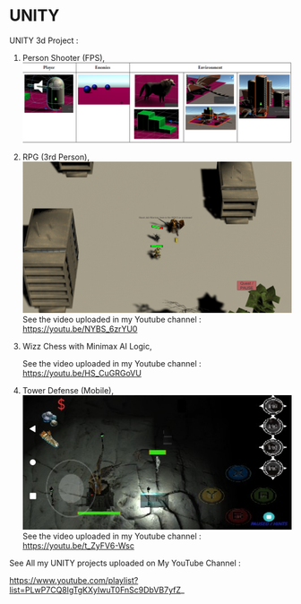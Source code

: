 # UNITY

UNITY 3d Project : 
1) Person Shooter (FPS),
![alt text](https://github.com/engantung/UNITY/blob/main/1st%20Person%20Shooter/Figure.png?raw=true)

2) RPG (3rd Person),
![alt text](https://github.com/engantung/UNITY/blob/main/RPG%20(3rd%20Person%20View)/Figure%203.png?raw=true)
      See the video uploaded in my Youtube channel : https://youtu.be/NYBS_6zrYU0

3) Wizz Chess with Minimax AI Logic,
  
      See the video uploaded in my Youtube channel : https://youtu.be/HS_CuGRGoVU

4) Tower Defense (Mobile),
![alt text](https://github.com/engantung/UNITY/blob/main/AngelDefense%20(Mobile)/level01.png?raw=true)
      See the video uploaded in my Youtube channel : https://youtu.be/t_ZyFV6-Wsc


See All my UNITY projects uploaded on My YouTube Channel :

https://www.youtube.com/playlist?list=PLwP7CQ8lgTgKXyIwuT0FnSc9DbVB7yfZ_

